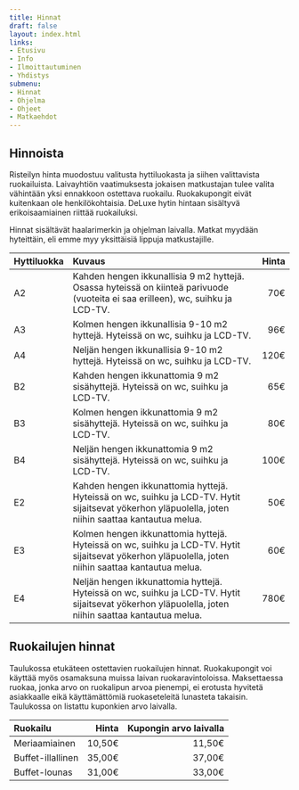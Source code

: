 ```yaml
---
title: Hinnat
draft: false
layout: index.html
links:
- Etusivu
- Info
- Ilmoittautuminen
- Yhdistys
submenu:
- Hinnat
- Ohjelma
- Ohjeet
- Matkaehdot
---
```

## Hinnoista

Risteilyn hinta muodostuu valitusta hyttiluokasta ja siihen valittavista ruokailuista. Laivayhtiön vaatimuksesta jokaisen matkustajan tulee valita vähintään yksi ennakkoon ostettava ruokailu. Ruokakupongit eivät kuitenkaan ole henkilökohtaisia. DeLuxe hytin hintaan sisältyvä erikoisaamiainen riittää ruokailuksi.

Hinnat sisältävät haalarimerkin ja ohjelman laivalla. Matkat myydään hyteittäin, eli emme myy yksittäisiä lippuja matkustajille.

| Hyttiluokka   | Kuvaus        | Hinta |
|:------------- |:--------------| -----:|
| A2 | Kahden hengen ikkunallisia 9 m2 hyttejä. Osassa hyteissä on kiinteä parivuode (vuoteita ei saa erilleen), wc, suihku ja LCD-TV. | 70€ |
| A3 | Kolmen hengen ikkunallisia 9-10 m2 hyttejä. Hyteissä on wc, suihku ja LCD-TV. | 96€ |
| A4 | Neljän hengen ikkunallisia 9-10 m2 hyttejä. Hyteissä on wc, suihku ja LCD-TV. | 120€ |
| B2 |  Kahden hengen ikkunattomia 9 m2 sisähyttejä. Hyteissä on wc, suihku ja LCD-TV.  | 65€ |
| B3 |  Kolmen hengen ikkunattomia 9 m2 sisähyttejä. Hyteissä on wc, suihku ja LCD-TV.  | 80€ |
| B4 |  Neljän hengen ikkunattomia 9 m2 sisähyttejä. Hyteissä on wc, suihku ja LCD-TV.  | 100€ | 
| E2 |  Kahden hengen ikkunattomia hyttejä. Hyteissä on wc, suihku ja LCD-TV. Hytit sijaitsevat yökerhon yläpuolella, joten niihin saattaa kantautua melua.  | 50€ |
| E3 |  Kolmen hengen ikkunattomia hyttejä. Hyteissä on wc, suihku ja LCD-TV. Hytit sijaitsevat yökerhon yläpuolella, joten niihin saattaa kantautua melua.  | 60€ |
| E4 |  Neljän hengen ikkunattomia hyttejä. Hyteissä on wc, suihku ja LCD-TV. Hytit sijaitsevat yökerhon yläpuolella, joten niihin saattaa kantautua melua.  | 780€ | 

## Ruokailujen hinnat

Taulukossa etukäteen ostettavien ruokailujen hinnat. Ruokakupongit voi käyttää myös osamaksuna muissa laivan ruokaravintoloissa. Maksettaessa ruokaa, jonka arvo on ruokalipun arvoa pienempi, ei erotusta hyvitetä asiakkaalle eikä käyttämättömiä ruokaseteleitä lunasteta takaisin. Taulukossa on listattu kuponkien arvo laivalla.

| Ruokailu | Hinta | Kupongin arvo laivalla |
|:---------|------:|-------------:|
|Meriaamiainen | 10,50€ | 11,50€ |
|Buffet-illallinen | 35,00€ | 37,00€ |
|Buffet-lounas | 31,00€ | 33,00€ |
